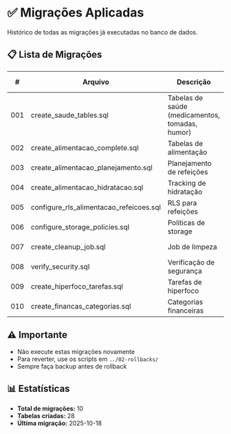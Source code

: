 # ✅ Migrações Aplicadas

Histórico de todas as migrações já executadas no banco de dados.

## 📋 Lista de Migrações

| # | Arquivo | Descrição | Data Aplicação |
|---|---------|-----------|----------------|
| 001 | create_saude_tables.sql | Tabelas de saúde (medicamentos, tomadas, humor) | 2025-10-17 |
| 002 | create_alimentacao_complete.sql | Tabelas de alimentação | 2025-10-17 |
| 003 | create_alimentacao_planejamento.sql | Planejamento de refeições | 2025-10-17 |
| 004 | create_alimentacao_hidratacao.sql | Tracking de hidratação | 2025-10-17 |
| 005 | configure_rls_alimentacao_refeicoes.sql | RLS para refeições | 2025-10-17 |
| 006 | configure_storage_policies.sql | Políticas de storage | 2025-10-17 |
| 007 | create_cleanup_job.sql | Job de limpeza | 2025-10-17 |
| 008 | verify_security.sql | Verificação de segurança | 2025-10-17 |
| 009 | create_hiperfoco_tarefas.sql | Tarefas de hiperfoco | 2025-10-18 |
| 010 | create_financas_categorias.sql | Categorias financeiras | 2025-10-18 |

## ⚠️ Importante

- Não execute estas migrações novamente
- Para reverter, use os scripts em `../02-rollbacks/`
- Sempre faça backup antes de rollback

## 📊 Estatísticas

- **Total de migrações:** 10
- **Tabelas criadas:** 28
- **Última migração:** 2025-10-18
